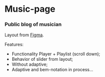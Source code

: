 # Music-page
### Public blog of musician
Layout from [Figma]( https://www.figma.com/file/KiUNzxGXlW8vwHH0fMR5ls/Templates-%2320.-More-on-Figma.info?node-id=1%3A4&t=palqFTFaowHa91Wv-0).

Features:
- Functionality Player + Playlist (scroll down);
- Behavior of slider from layout;
- Without adaptive;
- Adaptive and bem-notation in process...
